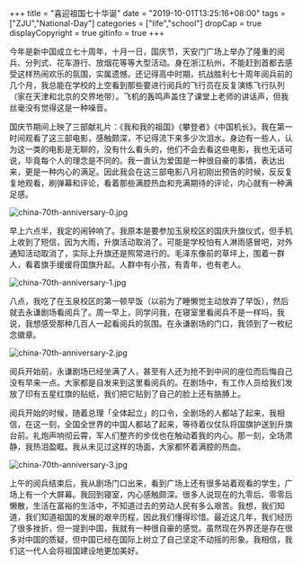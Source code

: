 +++
title = "喜迎祖国七十华诞"
date = "2019-10-01T13:25:16+08:00"
tags = ["ZJU","National-Day"]
categories = ["life","school"]
dropCap = true
displayCopyright = true
gitinfo = true
+++

今年是新中国成立七十周年，十月一日，国庆节，天安门广场上举办了隆重的阅兵、分列式、花车游行、放烟花等等大型活动。身在浙江杭州，不能赶到首都去感受这样热闹欢乐的氛围，实属遗憾。还记得高中时期，抗战胜利七十周年阅兵前的几个月，我总能在学校的上空看到那些要进行阅兵的飞行员在反复演练飞行队列（家在天津和北京的交界地带）。飞机的轰鸣声盖住了课堂上老师的讲话声，但我丝毫没有觉得这是一种噪音。

国庆节期间上映了三部献礼片：《我和我的祖国》《攀登者》《中国机长》。我在第一时间观看了这三部电影，感触颇深，不记得流下来多少次泪水。身边有一些人，认为这一类的电影是无聊的，没有什么看头的，他们不会去看这些电影，我也无话可说，毕竟每个人的理念是不同的。我一直认为爱国是一种很自豪的事情，表达出来，更是一种内心的满足。因此我会在这三部电影八月初刚出预告的时候，反反复复地观看，刷弹幕和评论，看着那些满腔热血和充满期待的评论，内心就有一种满足感。

![china-70th-anniversary-0.jpg](/images/china-70th-anniversary-0.jpg "三张电影票")

早上六点半，我定的闹钟响了。我原本是要参加玉泉校区的国庆升旗仪式，但手机上收到了短信，因为大雨，升旗活动取消了。可能是学校怕有人淋雨感冒吧，对外通知活动取消了，实际上升旗还是照常进行的。毛泽东像前的草坪上，围着一群人，看着旗手缓缓将国旗升起。人群中有小孩，有青年，也有老人。

![china-70th-anniversary-1.jpg](/images/china-70th-anniversary-1.jpg "永谦剧场门口")

八点，我吃了在玉泉校区的第一顿早饭（以前为了睡懒觉主动放弃了早饭），然后就去永谦剧场看阅兵了。周一早上，同学问我，在寝室里看阅兵不是一样吗，我说，我想感受那种几百人一起看阅兵的氛围。在永谦剧场的门口，我领到了一枚纪念徽章。

![china-70th-anniversary-2.jpg](/images/china-70th-anniversary-2.jpg "纪念徽章")

阅兵开始前，永谦剧场已经坐满了人，甚至有人还为抢不到中间的座位而后悔自己没有早来一点。大家都是自发来到这里看阅兵的。在剧场中，有工作人员给我们发放了印有五星红旗的贴纸，我们把它贴到了自己的脸上还有胳膊上。

阅兵开始的时候，随着总理「全体起立」的口令，全剧场的人都站了起来，我相信，在这一刻，全国全世界的中国人都站了起来，等待着仪仗队将国旗护送到升旗台前。礼炮声响彻云霄，军人们整齐的步伐也在触动着我的内心。那一刻，全场肃静，我热泪盈眶。我从未见过这样的场面，大家都怀着满腔的热血。

![china-70th-anniversary-3.jpg](/images/china-70th-anniversary-3.jpg "剧场中座无虚席")

上午的阅兵结束后，我从剧场门口出来，看到广场上还有很多站着观看的学生，广场上有一个大屏幕。我回到寝室，内心感触颇深。很多人说现在的九零后、零零后懒散，生活在富裕的生活中，不知道过去的劳动人民有多么艰苦。我想，我们知道，我们知道祖国的发展的艰辛历程，因此我们懂得珍惜。最近这几年，我们经历了很多挫折，但一提到中国，我就有一种很自豪的感觉。虽然现在外界还是存在很多对中国的质疑，但中国已经在国际上树立了自己坚定不动摇的形象。我相信，我们这一代人会将祖国建设地更加美好。